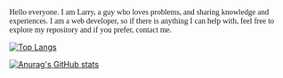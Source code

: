 <font face="Consolas">Hello everyone. I am Larry, a guy who loves problems, and sharing knowledge and experiences. I am a web developer, so if there is anything I can help with, feel free to explore my repository and if you prefer, contact me.</font>

[![Top Langs](https://github-readme-stats.vercel.app/api/top-langs/?username=geek-larry&layout=compact)](https://github.com/geek-larry/github-readme-stats)

[![Anurag's GitHub stats](https://github-readme-stats.vercel.app/api?username=geek-larry)](https://github.com/geek-larry/github-readme-stats&count_private=true&show_icons=true)

